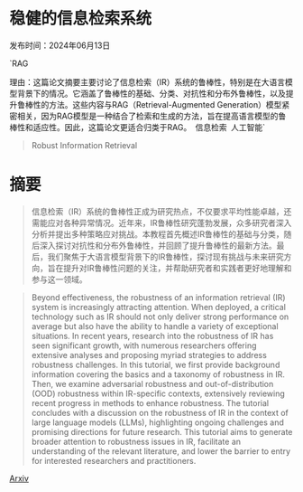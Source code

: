 # 稳健的信息检索系统

发布时间：2024年06月13日

`RAG

理由：这篇论文摘要主要讨论了信息检索（IR）系统的鲁棒性，特别是在大语言模型背景下的情况。它涵盖了鲁棒性的基础、分类、对抗性和分布外鲁棒性，以及提升鲁棒性的方法。这些内容与RAG（Retrieval-Augmented Generation）模型紧密相关，因为RAG模型是一种结合了检索和生成的方法，旨在提高语言模型的鲁棒性和适应性。因此，这篇论文更适合归类于RAG。` `信息检索` `人工智能`

> Robust Information Retrieval

# 摘要

> 信息检索（IR）系统的鲁棒性正成为研究热点，不仅要求平均性能卓越，还需能应对各种异常情况。近年来，IR鲁棒性研究蓬勃发展，众多研究者深入分析并提出多种策略应对挑战。本教程首先概述IR鲁棒性的基础与分类，随后深入探讨对抗性和分布外鲁棒性，并回顾了提升鲁棒性的最新方法。最后，我们聚焦于大语言模型背景下的IR鲁棒性，探讨现有挑战与未来研究方向，旨在提升对IR鲁棒性问题的关注，并帮助研究者和实践者更好地理解和参与这一领域。

> Beyond effectiveness, the robustness of an information retrieval (IR) system is increasingly attracting attention. When deployed, a critical technology such as IR should not only deliver strong performance on average but also have the ability to handle a variety of exceptional situations. In recent years, research into the robustness of IR has seen significant growth, with numerous researchers offering extensive analyses and proposing myriad strategies to address robustness challenges. In this tutorial, we first provide background information covering the basics and a taxonomy of robustness in IR. Then, we examine adversarial robustness and out-of-distribution (OOD) robustness within IR-specific contexts, extensively reviewing recent progress in methods to enhance robustness. The tutorial concludes with a discussion on the robustness of IR in the context of large language models (LLMs), highlighting ongoing challenges and promising directions for future research. This tutorial aims to generate broader attention to robustness issues in IR, facilitate an understanding of the relevant literature, and lower the barrier to entry for interested researchers and practitioners.

[Arxiv](https://arxiv.org/abs/2406.08891)